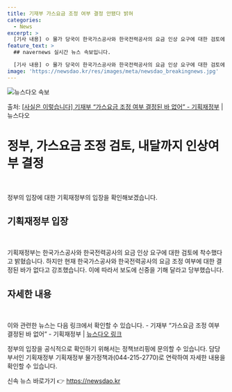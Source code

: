 ```yaml
---
title: 기재부 가스요금 조정 여부 결정 안됐다 밝혀
categories:
  - News
excerpt: >
  [기사 내용] ㅇ 물가 당국이 한국가스공사와 한국전력공사의 요금 인상 요구에 대한 검토에 착수했다. [기재부…
feature_text: >
  ## navernews 실시간 뉴스 속보입니다.

  [기사 내용] ㅇ 물가 당국이 한국가스공사와 한국전력공사의 요금 인상 요구에 대한 검토에 착수했다. [기재부…
image: 'https://newsdao.kr/res/images/meta/newsdao_breakingnews.jpg'
---
```


![뉴스다오 속보](https://newsdao.kr/res/images/meta/newsdao_breakingnews.jpg)

<p>출처: <a href="https://newsdao.kr/3977" rel="dofollow">[사실은 이렇습니다] 기재부 “가스요금 조정 여부 결정된 바 없어” - 기획재정부</a> | 뉴스다오</p>

<h1>정부, 가스요금 조정 검토, 내달까지 인상여부 결정</h1>
<p data-ke-size="size16">&nbsp;</p>
정부의 입장에 대한 기획재정부의 입장을 확인해보겠습니다.

<h2 data-ke-size="size26">기획재정부 입장</h2>
<p data-ke-size="size16">&nbsp;</p>
기획재정부는 한국가스공사와 한국전력공사의 요금 인상 요구에 대한 검토에 착수했다고 밝혔습니다. 하지만 현재 한국가스공사와 한국전력공사의 요금 조정 여부에 대한 결정된 바가 없다고 강조했습니다. 이에 따라서 보도에 신중을 기해 달라고 당부했습니다.

<h2 data-ke-size="size26">자세한 내용</h2>
<p data-ke-size="size16">&nbsp;</p>
이와 관련한 뉴스는 다음 링크에서 확인할 수 있습니다. 
- 기재부 “가스요금 조정 여부 결정된 바 없어” - 기획재정부 | <a href="https://newsdao.kr/3977">뉴스다오 링크</a>

정부의 입장을 공식적으로 확인하기 위해서는 정책브리핑에 문의할 수 있습니다. 담당 부서인 기획재정부 기획재정부 물가정책과(044-215-2770)로 연락하여 자세한 내용을 확인할 수 있습니다. 

신속 뉴스 바로가기 👉 <a href="https://newsdao.kr" rel="dofollow">https://newsdao.kr</a>


